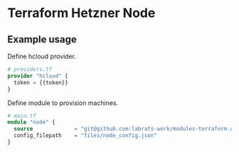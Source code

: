 # Terraform Hetzner Node

## Example usage

Define hcloud provider.

``` tf
# providers.tf
provider "hcloud" {
  token = {{token}}
}
```

Define module to provision machines.

``` tf
# main.tf
module "node" {
  source             = "git@github.com:labrats-work/modules-terraform.git//modules/hetzner/node"
  config_filepath    = "files/node_config.json"
}
```

